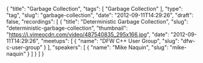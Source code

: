{
  "title": "Garbage Collection",
  "tags": [
    "Garbage Collection"
  ],
  "type": "tag",
  "slug": "garbage-collection",
  "date": "2012-09-11T14:29:26",
  "draft": false,
  "recordings": [
    {
      "title": "Deterministic Garbage Collection",
      "slug": "deterministic-garbage-collection",
      "thumbnail": "https://i.vimeocdn.com/video/487540835_295x166.jpg",
      "date": "2012-09-11T14:29:26",
      "meetups": [
        {
          "name": "DFW C++ User Group",
          "slug": "dfw-c-user-group"
        }
      ],
      "speakers": [
        {
          "name": "Mike Naquin",
          "slug": "mike-naquin"
        }
      ]
    }
  ]
}